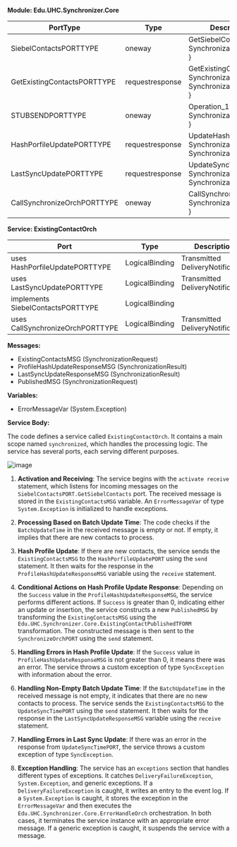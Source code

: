**Module: Edu.UHC.Synchronizer.Core**

| PortType                    | Type         | Description                                       |
|---------------------------- |--------------|---------------------------------------------------|
| SiebelContactsPORTTYPE      | oneway       | GetSiebelContacts { SynchronizationRequest }      |
| GetExistingContactsPORTTYPE | requestresponse | GetExistingContacts { SynchronizationPollTick, SynchronizationRequest } |
| STUBSENDPORTTYPE            | oneway       | Operation_1 { SynchronizationRequest }            |
| HashPorfileUpdatePORTTYPE   | requestresponse | UpdateHash { SynchronizationRequest, SynchronizationResult } |
| LastSyncUpdatePORTTYPE      | requestresponse | UpdateSyncTime { SynchronizationRequest, SynchronizationResult } |
| CallSynchronizeOrchPORTTYPE | oneway       | CallSynchronizeOrch { SynchronizationRequest }   |

**Service: ExistingContactOrch**

| Port                       | Type             | Description                                           |
|--------------------------- |------------------|-------------------------------------------------------|
| uses HashPorfileUpdatePORTTYPE | LogicalBinding  | Transmitted DeliveryNotification                     |
| uses LastSyncUpdatePORTTYPE    | LogicalBinding  | Transmitted DeliveryNotification                     |
| implements SiebelContactsPORTTYPE | LogicalBinding  |                                                       |
| uses CallSynchronizeOrchPORTTYPE | LogicalBinding  | Transmitted DeliveryNotification                     |

**Messages:**

- ExistingContactsMSG (SynchronizationRequest)
- ProfileHashUpdateResponseMSG (SynchronizationResult)
- LastSyncUpdateResponseMSG (SynchronizationResult)
- PublishedMSG (SynchronizationRequest)

**Variables:**

- ErrorMessageVar (System.Exception)

**Service Body:**

The code defines a service called `ExistingContactOrch`. It contains a main scope named `synchronized`, which handles the processing logic. The service has several ports, each serving different purposes.


![image](https://github.com/bitquip/orchestration/assets/106825912/1e07dfcc-d5df-4db0-a454-0f843e5fa0f4)


1. **Activation and Receiving**: The service begins with the `activate receive` statement, which listens for incoming messages on the `SiebelContactsPORT.GetSiebelContacts` port. The received message is stored in the `ExistingContactsMSG` variable. An `ErrorMessageVar` of type `System.Exception` is initialized to handle exceptions.

2. **Processing Based on Batch Update Time**: The code checks if the `BatchUpdateTime` in the received message is empty or not. If empty, it implies that there are new contacts to process.

3. **Hash Profile Update**: If there are new contacts, the service sends the `ExistingContactsMSG` to the `HashPorfileUpdatePORT` using the `send` statement. It then waits for the response in the `ProfileHashUpdateResponseMSG` variable using the `receive` statement.

4. **Conditional Actions on Hash Profile Update Response**: Depending on the `Success` value in the `ProfileHashUpdateResponseMSG`, the service performs different actions. If `Success` is greater than 0, indicating either an update or insertion, the service constructs a new `PublishedMSG` by transforming the `ExistingContactsMSG` using the `Edu.UHC.Synchronizer.Core.ExistingContactPublishedTFORM` transformation. The constructed message is then sent to the `SynchronizeOrchPORT` using the `send` statement.

5. **Handling Errors in Hash Profile Update**: If the `Success` value in `ProfileHashUpdateResponseMSG` is not greater than 0, it means there was an error. The service throws a custom exception of type `SyncException` with information about the error.

6. **Handling Non-Empty Batch Update Time**: If the `BatchUpdateTime` in the received message is not empty, it indicates that there are no new contacts to process. The service sends the `ExistingContactsMSG` to the `UpdateSyncTimePORT` using the `send` statement. It then waits for the response in the `LastSyncUpdateResponseMSG` variable using the `receive` statement.

7. **Handling Errors in Last Sync Update**: If there was an error in the response from `UpdateSyncTimePORT`, the service throws a custom exception of type `SyncException`.

8. **Exception Handling**: The service has an `exceptions` section that handles different types of exceptions. It catches `DeliveryFailureException`, `System.Exception`, and generic exceptions. If a `DeliveryFailureException` is caught, it writes an entry to the event log. If a `System.Exception` is caught, it stores the exception in the `ErrorMessageVar` and then executes the `Edu.UHC.Synchronizer.Core.ErrorHandleOrch` orchestration. In both cases, it terminates the service instance with an appropriate error message. If a generic exception is caught, it suspends the service with a message.

